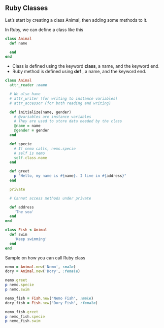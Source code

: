 ## Ruby Classes

Let’s start by creating a class Animal, then adding some methods to it.

In Ruby, we can define a class like this

```ruby
class Animal
  def name

  end
end
```

- Class is defined using the keyword **class**, a name, and the keyword end.
- Ruby method is defined using **def** , a name, and the keyword end.



```ruby
class Animal
  attr_reader :name

  # We also have
  # attr_writer (for writing to instance variables)
  # attr_accessor (for both reading and writing)

  def initialize(name, gender)
    # @variables are instance variables
    # They are used to store data needed by the class
    @name = name
    @gender = gender
  end

  def specie
    # If nemo calls, nemo.specie
    # self is nemo
    self.class.name
  end

  def greet
    p "Hello, my name is #{name}. I live in #{address}"
  end

  private

  # Cannot access methods under private

  def address
    'The sea'
  end
end
```

```ruby
class Fish < Animal
  def swim
    'Keep swimming'
  end
end
```

Sample on how you can call Ruby class

```ruby
nemo = Animal.new('Nemo', :male)
dory = Animal.new('Dory', :female)

nemo.greet
p nemo.specie
p nemo.swim

nemo_fish = Fish.new('Nemo Fish', :male)
dory_fish = Fish.new('Dory Fish', :female)

nemo_fish.greet
p nemo_fish.specie
p nemo_fish.swim
```





